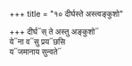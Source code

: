 +++
title = "१० दीर्घस्ते अस्त्वङ्कुशो"

+++
दीर्घ᳓स् ते अस्तु अङ्कुशो᳓  
ये᳓ना व᳓सु प्रय᳓छसि  
य᳓जमानाय सुन्वते᳓